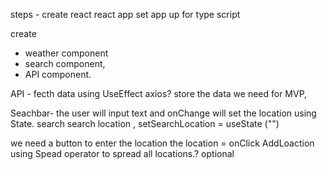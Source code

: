 steps -
create react react app
set app up for type script

create

- weather component
- search component,
- API component.

API - fecth data using UseEffect axios? store the data we need for MVP,

Seachbar- the user will input text and onChange will set the location using State. search search location , setSearchLocation = useState ("")

we need a button to enter the location the location = onClick AddLoaction using Spead operator to spread all locations.? optional

